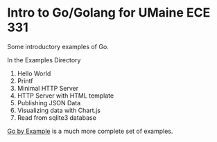 Intro to Go/Golang for UMaine ECE 331
=====================================

Some introductory examples of Go.

In the Examples Directory
1. Hello World
2. Printf
3. Minimal HTTP Server
4. HTTP Server with HTML template
5. Publishing JSON Data
6. Visualizing data with Chart.js
7. Read from sqlite3 database

[Go by Example](https://gobyexample.com/) is a much more complete set of examples.